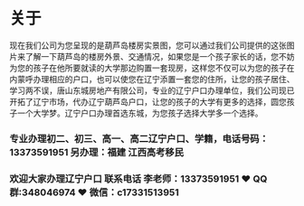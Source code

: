# 关于


现在我们公司为您呈现的是葫芦岛楼房实景图，您可以通过我们公司提供的这张图片来了解一下葫芦岛的楼房外景、交通情况，如果您是一个孩子家长的话，您不妨为您的孩子在他所要就读的大学那边购置一套现房，这样您不仅可以为您的孩子在内蒙呼办理相应的户口，也可以使您在辽宁添置一套您的住所，让您的孩子居住、学习两不误，唐山东城房地产有限公司，专业的辽宁户口办理单位，我们公司现已开拓了辽宁市场，代办辽宁葫芦岛户口，让您的孩子的大学有更多的选择，圆您孩子一个大学梦。辽宁户口办理首选东城，为您孩子选择大学多一个选择。 



### 专业办理初二、初三、高一、高二辽宁户口、学籍，电话号码：13373591951 另办理：福建 江西高考移民

### 欢迎大家办理辽宁户口 联系电话 李老师：13373591951 ❤️ QQ群:348046974 ❤️ 微信：c17331513951 
